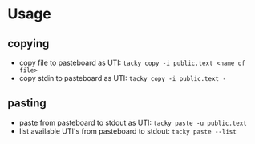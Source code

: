 # Usage

## copying

-   copy file to pasteboard as UTI: `tacky copy -i public.text <name of file>`
-   copy stdin to pasteboard as UTI: `tacky copy -i public.text -`

## pasting

-   paste from pasteboard to stdout as UTI: `tacky paste -u public.text`
-   list available UTI's from pasteboard to stdout: `tacky paste --list`
